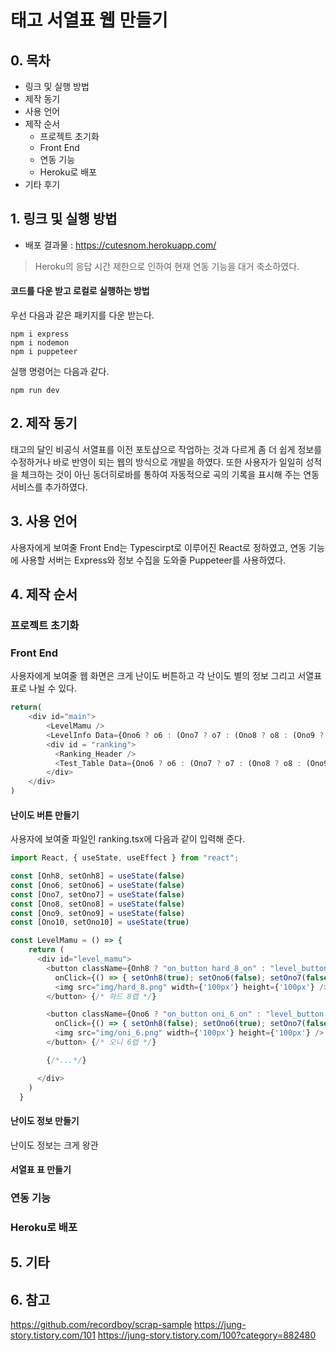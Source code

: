 # 태고 서열표 웹 만들기

## 0. 목차 

+ 링크 및 실행 방법
+ 제작 동기
+ 사용 언어
+ 제작 순서
	+ 프로젝트 초기화
	+ Front End
	+ 연동 기능
	+ Heroku로 배포
+ 기타 후기

## 1. 링크 및 실행 방법

+ 배포 결과물 : https://cutesnom.herokuapp.com/

> Heroku의 응답 시간 제한으로 인하여 현재 연동 기능을 대거 축소하였다.


#### 코드를 다운 받고 로컬로 실행하는 방법 

우선 다음과 같은 패키지를 다운 받는다.
```
npm i express
npm i nodemon
npm i puppeteer
```
실행 명령어는 다음과 같다.
```
npm run dev
```

## 2. 제작 동기

태고의 달인 비공식 서열표를 이전 포토샵으로 작업하는 것과 다르게 좀 더 쉽게 정보를 수정하거나 바로 반영이 되는 웹의 방식으로 개발을 하였다. 또한 사용자가 일일히 성적을 체크하는 것이 아닌 동더히로바를 통하여 자동적으로 곡의 기록을 표시해 주는 연동 서비스를 추가하였다.

## 3. 사용 언어

사용자에게 보여줄 Front End는 Typescirpt로 이루어진 React로 정하였고, 연동 기능에 사용할 서버는 Express와 정보 수집을 도와줄 Puppeteer를 사용하였다. 

## 4. 제작 순서

### 프로젝트 초기화

### Front End

사용자에게 보여줄 웹 화면은 크게 난이도 버튼하고 각 난이도 별의 정보 그리고 서열표 표로 나뉠 수 있다. 

``` typescript
return(
	<div id="main">
        <LevelMamu />
        <LevelInfo Data={Ono6 ? o6 : (Ono7 ? o7 : (Ono8 ? o8 : (Ono9 ? o9 : (Ono10 ? o10 : DataM))))} />
        <div id = "ranking">
          <Ranking_Header />
          <Test_Table Data={Ono6 ? o6 : (Ono7 ? o7 : (Ono8 ? o8 : (Ono9 ? o9 : (Ono10 ? o10 : DataM))))} />
        </div>
	</div>
)

```

#### 난이도 버튼 만들기

사용자에 보여줄 파일인 ranking.tsx에 다음과 같이 입력해 준다.

``` typescript
import React, { useState, useEffect } from "react";

const [Onh8, setOnh8] = useState(false)
const [Ono6, setOno6] = useState(false)
const [Ono7, setOno7] = useState(false)
const [Ono8, setOno8] = useState(false)
const [Ono9, setOno9] = useState(false)
const [Ono10, setOno10] = useState(true)

const LevelMamu = () => {
    return (
      <div id="level_mamu">
        <button className={Onh8 ? "on_button hard_8_on" : "level_button hard_8"}
          onClick={() => { setOnh8(true); setOno6(false); setOno7(false); setOno8(false); setOno9(false); setOno10(false) }}>
          <img src="img/hard_8.png" width={'100px'} height={'100px'} />
        </button> {/* 하드 8렙 */}

        <button className={Ono6 ? "on_button oni_6_on" : "level_button oni_6"}
          onClick={() => { setOnh8(false); setOno6(true); setOno7(false); setOno8(false); setOno9(false); setOno10(false) }}>
          <img src="img/oni_6.png" width={'100px'} height={'100px'} />
        </button> {/* 오니 6렙 */}

		{/*...*/}

      </div>
    )
  }

```

#### 난이도 정보 만들기

난이도 정보는 크게 왕관

#### 서열표 표 만들기 



### 연동 기능

### Heroku로 배포

## 5. 기타 



## 6. 참고

https://github.com/recordboy/scrap-sample
https://jung-story.tistory.com/101
https://jung-story.tistory.com/100?category=882480
